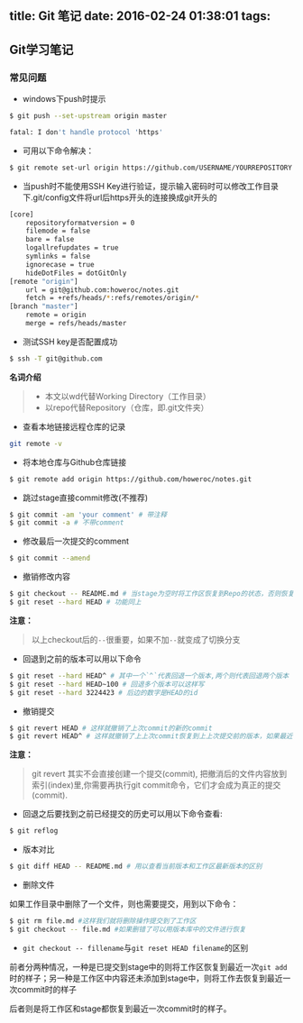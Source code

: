 title: Git 笔记
date: 2016-02-24 01:38:01
tags:
---
## Git学习笔记
### 常见问题

- windows下push时提示

```bash
$ git push --set-upstream origin master

fatal: I don't handle protocol 'https'
```
- 可用以下命令解决：
```bash
$ git remote set-url origin https://github.com/USERNAME/YOURREPOSITORY.git
```

- 当push时不能使用SSH Key进行验证，提示输入密码时可以修改工作目录下.git/config文件将url后https开头的连接换成git开头的
<!-- more -->
```bash
[core]
	repositoryformatversion = 0
	filemode = false
	bare = false
	logallrefupdates = true
	symlinks = false
	ignorecase = true
	hideDotFiles = dotGitOnly
[remote "origin"]
	url = git@github.com:howeroc/notes.git
	fetch = +refs/heads/*:refs/remotes/origin/*
[branch "master"]
	remote = origin
	merge = refs/heads/master
```

- 测试SSH key是否配置成功

```bash
$ ssh -T git@github.com
```

**名词介绍**
> - 本文以wd代替Working Directory（工作目录）
> - 以repo代替Repository（仓库，即.git文件夹）

- 查看本地链接远程仓库的记录

```bash
git remote -v
```

- 将本地仓库与Github仓库链接

```bash
$ git remote add origin https://github.com/howeroc/notes.git
```

- 跳过stage直接commit修改(不推荐)

```bash
$ git commit -am 'your comment' # 带注释
$ git commit -a # 不带comment
```

- 修改最后一次提交的comment

```bash
$ git commit --amend
```

- 撤销修改内容

```bash
$ git checkout -- README.md # 当stage为空时将工作区恢复到Repo的状态，否则恢复到stage的状态
$ git reset --hard HEAD # 功能同上
```
**注意：**
> 以上checkout后的`--`很重要，如果不加`--`就变成了切换分支

- 回退到之前的版本可以用以下命令

```bash
$ git reset --hard HEAD^ # 其中一个`^`代表回退一个版本,两个则代表回退两个版本
$ git reset --hard HEAD~100 # 回退多个版本可以这样写
$ git reset --hard 3224423 # 后边的数字是HEAD的id
```

- 撤销提交

```bash
$ git revert HEAD # 这样就撤销了上次commit的新的commit
$ git revert HEAD^ # 这样就撤销了上上次commit恢复到上上次提交前的版本，如果最近修改和要撤销的修改有重叠则需像merge时一样手动修改冲突
```

**注意：**

> git revert 其实不会直接创建一个提交(commit), 把撤消后的文件内容放到索引(index)里,你需要再执行git commit命令，它们才会成为真正的提交(commit).

- 回退之后要找到之前已经提交的历史可以用以下命令查看:

```bash
$ git reflog
```

- 版本对比

```bash
$ git diff HEAD -- README.md # 用以查看当前版本和工作区最新版本的区别
```

- 删除文件

如果工作目录中删除了一个文件，则也需要提交，用到以下命令：

```bash
$ git rm file.md #这样我们就将删除操作提交到了工作区
$ git checkout -- file.md #如果删错了可以用版本库中的文件进行恢复
```

- `git checkout -- fillename`与`git reset HEAD filename`的区别

前者分两种情况，一种是已提交到stage中的则将工作区恢复到最近一次`git add`时的样子；另一种是工作区中内容还未添加到stage中，则将工作去恢复到最近一次commit时的样子

后者则是将工作区和stage都恢复到最近一次commit时的样子。


